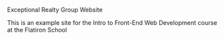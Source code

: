 Exceptional Realty Group Website

This is an example site for the Intro to Front-End Web Development course at the 
Flatiron School

